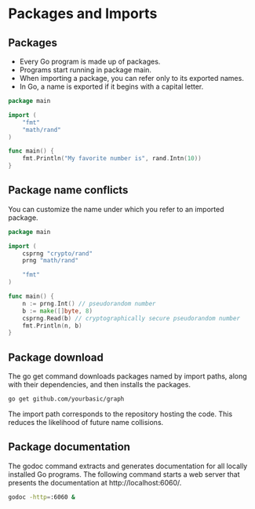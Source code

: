 # Packages and Imports

## Packages

- Every Go program is made up of packages.
- Programs start running in package main.
- When importing a package, you can refer only to its exported names.
- In Go, a name is exported if it begins with a capital letter.

```go
package main

import (
    "fmt"
    "math/rand"
)

func main() {
    fmt.Println("My favorite number is", rand.Intn(10))
}
```

## Package name conflicts

You can customize the name under which you refer to an imported package.

```go
package main

import (
    csprng "crypto/rand"
    prng "math/rand"

    "fmt"
)

func main() {
    n := prng.Int() // pseudorandom number
    b := make([]byte, 8)
    csprng.Read(b) // cryptographically secure pseudorandom number
    fmt.Println(n, b)
}
```

## Package download

The go get command downloads packages named by import paths, along with their dependencies, and then installs the packages.

```bash
go get github.com/yourbasic/graph
```

The import path corresponds to the repository hosting the code. This reduces the likelihood of future name collisions.

## Package documentation

The godoc command extracts and generates documentation for all locally installed Go programs. The following command starts a web server that presents the documentation at http://localhost:6060/.

```bash
godoc -http=:6060 &
```
